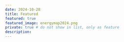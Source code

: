 ```yaml
---
date: 2024-10-28
title: Featured
featured: true
featured_image: energymap2024.png
private: true # do not show in list, only as feature
description:
---
```

